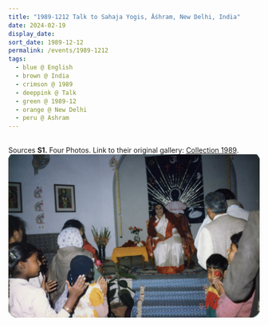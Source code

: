 ```yaml
---
title: "1989-1212 Talk to Sahaja Yogis, Āśhram, New Delhi, India"
date: 2024-02-19
display_date: 
sort_date: 1989-12-12
permalink: /events/1989-1212
tags:
  - blue @ English
  - brown @ India
  - crimson @ 1989
  - deeppink @ Talk
  - green @ 1989-12
  - orange @ New Delhi
  - peru @ Ashram
---
```


<br>

<wave-list>
  <list-title color="DarkSeaGreen" width="40">Sources</list-title>
  <list-item color="BlanchedAlmond"  width="300"><b>S1.</b> Four Photos. Link to their original gallery: <a href="https://eternalmoments.smugmug.com/Collections/Yogi-Mahajan-Collection/1985/">Collection 1989</a>.</list-item>
</wave-list>

<div style="text-align: center"><img src="/images/1989-1212_Talk_to_Sahaja_Yogis,_Ashram,_New_Delhi,_India_02_(Yogi_Mahajan_Collection).jpg" /></div>